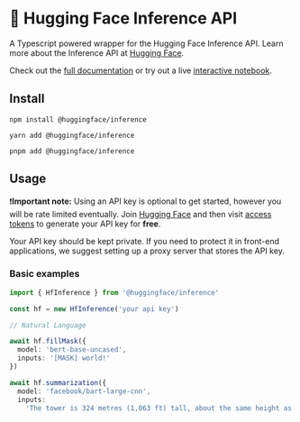 # 🤗 Hugging Face Inference API

A Typescript powered wrapper for the Hugging Face Inference API. Learn more about the Inference API at [Hugging Face](https://huggingface.co/docs/api-inference/index).

Check out the [full documentation](https://huggingface.co/docs/huggingface.js/inference/README) or try out a live [interactive notebook](https://observablehq.com/@huggingface/hello-huggingface-js-inference).



## Install

```console
npm install @huggingface/inference

yarn add @huggingface/inference

pnpm add @huggingface/inference
```

## Usage

❗**Important note:** Using an API key is optional to get started, however you will be rate limited eventually. Join [Hugging Face](https://huggingface.co/join) and then visit [access tokens](https://huggingface.co/settings/tokens) to generate your API key for **free**. 

Your API key should be kept private. If you need to protect it in front-end applications, we suggest setting up a proxy server that stores the API key.

### Basic examples

```typescript
import { HfInference } from '@huggingface/inference'

const hf = new HfInference('your api key')

// Natural Language

await hf.fillMask({
  model: 'bert-base-uncased',
  inputs: '[MASK] world!'
})

await hf.summarization({
  model: 'facebook/bart-large-cnn',
  inputs:
    'The tower is 324 metres (1,063 ft) tall, about the same height as an 81-storey building, and the tallest structure in Paris. 